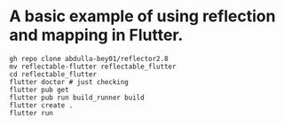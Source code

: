 # A basic example of using reflection and mapping in Flutter.


```console
gh repo clone abdulla-bey01/reflector2.8
mv reflectable-flutter reflectable_flutter
cd reflectable_flutter
flutter doctor # just checking
flutter pub get
flutter pub run build_runner build
flutter create .
flutter run
```
